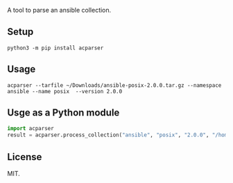A tool to parse an ansible collection.

## Setup

```
python3 -m pip install acparser
```

## Usage

```
acparser --tarfile ~/Downloads/ansible-posix-2.0.0.tar.gz --namespace ansible --name posix  --version 2.0.0
```

## Usge as a Python module

```Python
import acparser
result = acparser.process_collection("ansible", "posix", "2.0.0", "/home/adas/Downloads/ansible-posix-2.0.0.tar.gz")
```

## License

MIT.